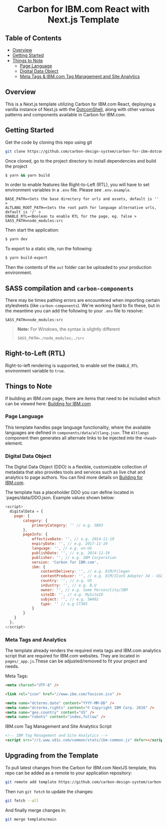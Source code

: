 <h1 align="center"> Carbon for IBM.com React with Next.js Template</h1>

## Table of Contents

- [Overview](#overview)
- [Getting Started](#getting-started)
- [Things to Note](#things-to-note)
  - [Page Language](#page-language)
  - [Digital Data Object](#digital-data-object)
  - [Meta Tags & IBM.com Tag Management and Site Analytics](#meta-tags-and-analytics)

## Overview

This is a Next.js template utilizing Carbon for IBM.com React, deploying a vanilla instance of Next.js with the
[DotcomShell](https://github.com/carbon-design-system/carbon-for-ibm-dotcom/blob/main/packages/react/src/components/DotcomShell/README.stories.mdx),
along with other various patterns and components available in Carbon for IBM.com.

## Getting Started

Get the code by cloning this repo using git

```bash
git clone https://github.com/carbon-design-system/carbon-for-ibm-dotcom-nextjs-template.git
```

Once cloned, go to the project directory to install dependencies and build the project

```bash
$ yarn && yarn build
```

In order to enable features like Right-to-Left (RTL), you will
have to set environment variables in a `.env` file. Please see `.env.example`.

```
BASE_PATH=<Sets the base directory for urls and assets, default is '' >
ALTLANG_ROOT_PATH=<Sets the root path for language alternative urls, default is '/' >
ENABLE_RTL=<Boolean to enable RTL for the page, eg. false >
SASS_PATH=node_modules:src
```

Then start the application:

```bash
$ yarn dev
```

To export to a static site, run the following:

```bash
$ yarn build-export
```

Then the contents of the `out` folder can be uploaded to your production environment.

## SASS compilation and `carbon-components`

There may be times pathing errors are encountered when importing certain
stylesheets (like `carbon-components`). We're working hard to fix these, but in the meantime you can add
the following to your `.env` file to resolve:

```
SASS_PATH=node_modules:src
```

> **Note:** For Windows, the syntax is slightly different
>
> ```
> SASS_PATH=./node_modules;./src
> ```

## Right-to-Left (RTL)

Right-to-left rendering is supported, to enable set the `ENABLE_RTL` environment variable to `true`.

## Things to Note

If building an IBM.com page, there are items that need to be included which can be viewed here:
[Building for IBM.com](https://github.com/carbon-design-system/carbon-for-ibm-dotcom/blob/main/docs/building-for-ibm-dotcom.md)

### Page Language

This template handles page language functionality, where the available languages are defined in
`components/data/altlang.json`. The `Altlangs` component then generates all alternate links to be injected into the
`<head>` element.

### Digital Data Object

The Digital Data Object (DDO) is a flexible, customizable collection of metadata that also provides tools and services
such as live chat and analytics to page authors. You can find more details on
[Building for IBM.com](https://github.com/carbon-design-system/carbon-for-ibm-dotcom/blob/main/docs/building-for-ibm-dotcom.md).

The template has a placeholder DDO you can define located in `pages/data/DDO.json. Example values shown below:

```javascript
<script>
  digitalData = {
    page: {
        category: {
            primaryCategory: '' // e.g. SB03
        },
        pageInfo: {
            effectiveDate: '', // e.g. 2014-11-19
            expiryDate: '', // e.g. 2017-11-19
            language: '', // e.g. en-US
            publishDate: '', // e.g. 2014-11-19
            publisher: '', // e.g. IBM Corporation
            version: 'Carbon for IBM.com',
            ibm: {
                contentDelivery: '', // e.g. ECM/Filegen
                contentProducer: '', // e.g. ECM/IConS Adopter 34 - GS83J2343G3H3ERG - 11/19/2014 05:14:02 PM
                country: '', // e.g. US
                industry: '', // e.g. B,U
                owner: '', // e.g. Some Person/City/IBM
                siteID: '', // e.g. MySiteID
                subject: '', // e.g. SW492
                type: '' // e.g CT305
            }
        }
    }
  };
</script>
```

### Meta Tags and Analytics

The template already renders the required meta tags and IBM.com analytics script that are required for IBM.com websites.
They are located in `pages/_app.js`.These can be adjusted/removed to fit your project and needs.

Meta Tags:

```html
<meta charset="UTF-8" />

<link rel="icon" href="//www.ibm.com/favicon.ico" />

<meta name="dcterms.date" content="YYYY-MM-DD" />
<meta name="dcterms.rights" content="© Copyright IBM Corp. 2016" />
<meta name="geo.country" content="US" />
<meta name="robots" content="index,follow" />
```

IBM.com Tag Management and Site Analytics Script

```html
<!-- IBM Tag Management and Site Analytics -->
<script src="//1.www.s81c.com/common/stats/ibm-common.js" defer></script>
```

## Upgrading from the Template

To pull latest changes from the Carbon for IBM.com NextJS template, this repo can be added as a remote to your
application repository:

```bash
git remote add template https://github.com/carbon-design-system/carbon-for-ibm-dotcom-nextjs-template.git
```

Then run `git fetch` to update the changes:

```bash
git fetch --all
```

And finally merge changes in:

```bash
git merge template/main
```
